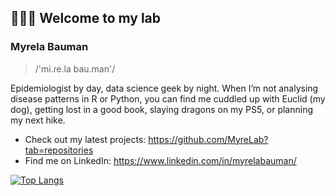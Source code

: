 ## 👩🏽‍💻 Welcome to my lab


### Myrela Bauman

> /'mi.ɾe.la bau.man'/

Epidemiologist by day, data science geek by night.
When I’m not analysing disease patterns in R or Python, you can find me cuddled up with Euclid (my dog), getting lost in a good book, slaying dragons on my PS5, or planning my next hike.

- Check out my latest projects: https://github.com/MyreLab?tab=repositories
- Find me on LinkedIn: https://www.linkedin.com/in/myrelabauman/


[![Top Langs](https://github-readme-stats.vercel.app/api/top-langs/?username=MyreLab)](https://github.com/MyreLab/github-readme-stats)

